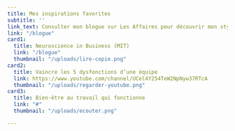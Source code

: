 ```yaml
---
title: Mes inspirations favorites
subtitle: ''
link_text: Consulter mon blogue sur Les Affaires pour découvrir mon style >
link: "/blogue"
card1:
  title: Neuroscience in Business (MIT)
  link: "/blogue"
  thumbnail: "/uploads/lire-copie.png"
card2:
  title: Vaincre les 5 dysfonctions d’une équipe
  link: https://www.youtube.com/channel/UCel4Y254TeW2NpNyw37RTcA
  thumbnail: "/uploads/regarder-youtube.png"
card3:
  title: Bien-être au travail qui fonctionne
  link: "#"
  thumbnail: "/uploads/ecouter.png"

---
```

